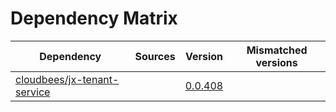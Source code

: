 # Dependency Matrix

Dependency | Sources | Version | Mismatched versions
---------- | ------- | ------- | -------------------
[cloudbees/jx-tenant-service](https://github.com/cloudbees/jx-tenant-service) |  | [0.0.408](https://github.com/cloudbees/jx-tenant-service/releases/tag/v0.0.408) | 
